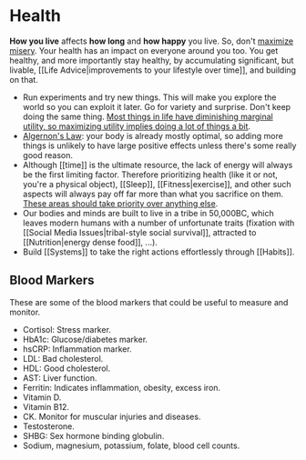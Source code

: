 # Health

**How you live** affects **how long** and **how happy** you live. So, don't [maximize misery](https://www.youtube.com/watch?v=LO1mTELoj6o). Your health has an impact on everyone around you too. You get healthy, and more importantly stay healthy, by accumulating significant, but livable, [[Life Advice|improvements to your lifestyle over time]], and building on that.

- Run experiments and try new things. This will make you explore the world so you can exploit it later. Go for variety and surprise. Don't keep doing the same thing. [Most things in life have diminishing marginal utility, so maximizing utility implies doing a lot of things a bit](https://twitter.com/mattsclancy/status/1415470466047827968).
- [Algernon's Law](https://www.gwern.net/Drug-heuristics): your body is already mostly optimal, so adding more things is unlikely to have large positive effects unless there's some really good reason.
- Although [[time]] is the ultimate resource, the lack of energy will always be the first limiting factor. Therefore prioritizing health (like it or not, you're a physical object), [[Sleep]], [[Fitness|exercise]], and other such aspects will always pay off far more than what you sacrifice on them. [These areas should take priority over anything else](https://www.lesswrong.com/posts/QTkij5fmPXPd7GD4Z/review-of-scott-adams-how-to-fail-at-almost-everything-and).
- Our bodies and minds are built to live in a tribe in 50,000BC, which leaves modern humans with a number of unfortunate traits (fixation with [[Social Media Issues|tribal-style social survival]], attracted to [[Nutrition|energy dense food]], ...).
- Build [[Systems]] to take the right actions effortlessly through [[Habits]].

## Blood Markers

These are some of the blood markers that could be useful to measure and monitor.

- Cortisol: Stress marker.
- HbA1c: Glucose/diabetes marker.
- hsCRP: Inflammation marker.
- LDL: Bad cholesterol.
- HDL: Good cholesterol.
- AST: Liver function.
- Ferritin: Indicates inflammation, obesity, excess iron.
- Vitamin D.
- Vitamin B12.
- CK. Monitor for muscular injuries and diseases.
- Testosterone.
- SHBG: Sex hormone binding globulin.
- Sodium, magnesium, potassium, folate, blood cell counts.
